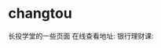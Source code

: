 # changtou
长投学堂的一些页面
在线查看地址:[](https://xiao-xiaoming.github.io/changtou/)
银行理财课:[](https://xiao-xiaoming.github.io/changtou/bank.html)
